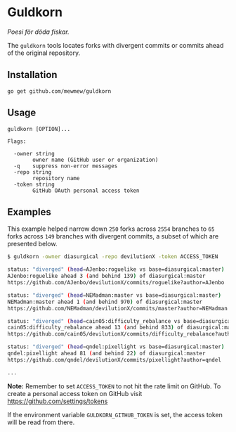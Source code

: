 # Guldkorn

*Poesi för döda fiskar.*

The `guldkorn` tools locates forks with divergent commits or commits ahead of the original repository.

## Installation

```
go get github.com/mewmew/guldkorn
```

## Usage

```
guldkorn [OPTION]...

Flags:

  -owner string
        owner name (GitHub user or organization)
  -q    suppress non-error messages
  -repo string
        repository name
  -token string
        GitHub OAuth personal access token
```

## Examples

This example helped narrow down `250` forks across `2554` branches to `65` forks across `149` branches with divergent commits, a subset of which are presented below.

```bash
$ guldkorn -owner diasurgical -repo devilutionX -token ACCESS_TOKEN

status: "diverged" (head=AJenbo:roguelike vs base=diasurgical:master)
AJenbo:roguelike ahead 3 (and behind 139) of diasurgical:master
https://github.com/AJenbo/devilutionX/commits/roguelike?author=AJenbo

status: "diverged" (head=NEMadman:master vs base=diasurgical:master)
NEMadman:master ahead 1 (and behind 970) of diasurgical:master
https://github.com/NEMadman/devilutionX/commits/master?author=NEMadman

status: "diverged" (head=cain05:difficulty_rebalance vs base=diasurgical:master)
cain05:difficulty_rebalance ahead 13 (and behind 833) of diasurgical:master
https://github.com/cain05/devilutionX/commits/difficulty_rebalance?author=cain05

status: "diverged" (head=qndel:pixellight vs base=diasurgical:master)
qndel:pixellight ahead 81 (and behind 22) of diasurgical:master
https://github.com/qndel/devilutionX/commits/pixellight?author=qndel

...
```

**Note:** Remember to set `ACCESS_TOKEN` to not hit the rate limit on GitHub. To create a personal access token on GitHub visit https://github.com/settings/tokens

If the environment variable `GULDKORN_GITHUB_TOKEN` is set, the access token will be read from there.
